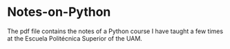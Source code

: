# Notes-on-Python
The pdf file contains the notes of a Python course I have taught a few times at the Escuela Politécnica Superior of the UAM.
